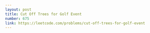 ```yaml
---
layout: post
title: Cut Off Trees for Golf Event
number: 675
link: https://leetcode.com/problems/cut-off-trees-for-golf-event
---
```

